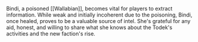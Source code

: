 Bindi, a poisoned [[Wallabian]], becomes vital for players to extract information. While weak and initially incoherent due to the poisoning, Bindi, once healed, proves to be a valuable source of intel. She's grateful for any aid, honest, and willing to share what she knows about the Todek's activities and the new faction's rise.